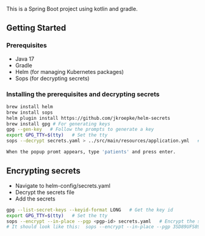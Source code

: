 This is a Spring Boot project using kotlin and gradle.

## Getting Started

### Prerequisites

- Java 17
- Gradle
- Helm (for managing Kubernetes packages)
- Sops (for decrypting secrets)

### Installing the prerequisites and decrypting secrets

```bash
brew install helm
brew install sops
helm plugin install https://github.com/jkroepke/helm-secrets  
brew install gpg # For generating keys
gpg --gen-key   # Follow the prompts to generate a key
export GPG_TTY=$(tty)   # Set the tty
sops --decrypt secrets.yaml > ../src/main/resources/application.yml   # Decrypt the secrets file

When the popup promt appears, type 'patients' and press enter.
```

## Encrypting secrets

- Navigate to helm-config/secrets.yaml
- Decrypt the secrets file
- Add the secrets

```bash
gpg --list-secret-keys --keyid-format LONG   # Get the key id
export GPG_TTY=$(tty)   # Set the tty
sops --encrypt --in-place --pgp <pgp-id> secrets.yaml   # Encrypt the secrets file
# It should look like this:  sops --encrypt --in-place --pgp 3SD89UFS89DF7S8DF7SD393898SDF789SDF99 secrets.yaml      
```
